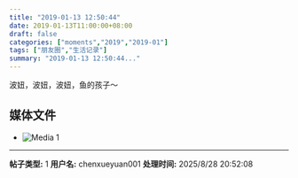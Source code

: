 ```yaml
---
title: "2019-01-13 12:50:44"
date: 2019-01-13T11:00:00+08:00
draft: false
categories: ["moments","2019","2019-01"]
tags: ["朋友圈","生活记录"]
summary: "2019-01-13 12:50:44..."
---
```


波妞，波妞，波妞，鱼的孩子～

## 媒体文件

- ![Media 1](/Moments/photos/2019-01-13/201901131250440.jpg)

---

**帖子类型:** 1
**用户名:** chenxueyuan001
**处理时间:** 2025/8/28 20:52:08